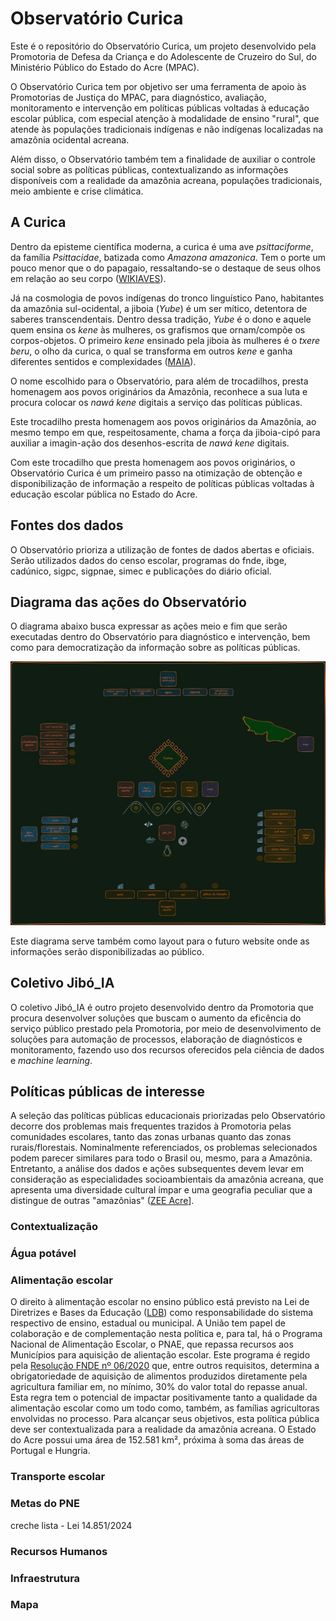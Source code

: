 # Observatório Curica
Este é o repositório do Observatório Curica, um projeto desenvolvido pela Promotoria de Defesa da Criança e do Adolescente de Cruzeiro do Sul, do Ministério Público do Estado do Acre (MPAC).

O Observatório Curica tem por objetivo ser uma ferramenta de apoio às Promotorias de Justiça do MPAC, para diagnóstico, avaliação, monitoramento e intervenção em políticas públicas voltadas à educação escolar pública, com especial atenção à modalidade de ensino "rural", que atende às populações tradicionais indígenas e não indígenas localizadas na amazônia ocidental acreana.

Além disso, o Observatório também tem a finalidade de auxiliar o controle social sobre as políticas públicas, contextualizando as informações disponíveis com a realidade da amazônia acreana, populações tradicionais, meio ambiente e crise climática.

## A Curica
Dentro da episteme científica moderna, a curica é uma ave *psittaciforme*, da família *Psittacidae*, batizada como *Amazona amazonica*. Tem o porte um pouco menor que o do papagaio, ressaltando-se o destaque de seus olhos em relação ao seu corpo ([WIKIAVES](https://www.wikiaves.com.br/wiki/curica#:~:text=A%20curica%20%C3%A9%20uma%20ave,%2Dverdes%20e%20papagaio%2Dpoaieiro.)).  
  
Já na cosmologia de povos indígenas do tronco linguístico Pano, habitantes da amazônia sul-ocidental, a jiboia (*Yube*) é um ser mítico, detentora de saberes transcendentais. Dentro dessa tradição, *Yube* é o dono e aquele quem ensina os *kene* às mulheres, os grafismos que ornam/compõe os corpos-objetos. O primeiro *kene* ensinado pela jiboia às mulheres é o *txere beru*, o olho da curica, o qual se transforma em outros *kene* e ganha diferentes sentidos e complexidades ([MAIA](https://acervo.socioambiental.org/acervo/documentos/kene-arte-dos-huni-kui)). 

O nome escolhido para o Observatório, para além de trocadilhos, presta homenagem aos povos originários da Amazônia, reconhece a sua luta e procura colocar os *nawá kene* digitais a serviço das políticas públicas.

Este trocadilho presta homenagem aos povos originários da Amazônia, ao mesmo tempo em que, respeitosamente, chama a força da jiboia-cipó para auxiliar a imagin-ação dos desenhos-escrita de *nawá kene* digitais.

Com este trocadilho que presta homenagem aos povos originários, o Observatório Curica é um primeiro passo na otimização de obtenção e disponibilização de informação a respeito de políticas públicas voltadas à educação escolar pública no Estado do Acre.

## Fontes dos dados
O Observatório prioriza a utilização de fontes de dados abertas e oficiais. Serão utilizados dados do censo escolar, programas do fnde, ibge, cadúnico, sigpc, sigpnae, simec e publicações do diário oficial.

## Diagrama das ações do Observatório
O diagrama abaixo busca expressar as ações meio e fim que serão executadas dentro do Observatório para diagnóstico e intervenção, bem como para democratização da informação sobre as políticas públicas.

![Diagrama](https://github.com/L-Honorato/OBS_Curica/blob/main/curica_DER_dark.png)

Este diagrama serve também como layout para o futuro website onde as informações serão disponibilizadas ao público.

## Coletivo Jibó_IA
O coletivo Jibó_IA é outro projeto desenvolvido dentro da Promotoria que procura desenvolver soluções que buscam o aumento da eficência do serviço público prestado pela Promotoria, por meio de desenvolvimento de soluções para automação de processos, elaboração de diagnósticos e monitoramento, fazendo uso dos recursos oferecidos pela ciência de dados e *machine learning*.

## Políticas públicas de interesse
A seleção das políticas públicas educacionais priorizadas pelo Observatório decorre dos problemas mais frequentes trazidos à Promotoria pelas comunidades escolares, tanto das zonas urbanas quanto das zonas rurais/florestais.
Nominalmente referenciados, os problemas selecionados podem parecer similares para todo o Brasil ou, mesmo, para a Amazônia. Entretanto, a análise dos dados e ações subsequentes devem levar em consideração as especialidades socioambientais da amazônia acreana, que apresenta uma diversidade cultural ímpar e uma geografia peculiar que a distingue de outras "amazônias" ([ZEE Acre](https://sema.ac.gov.br/zee-acre/#:~:text=O%20Zoneamento%20Ecol%C3%B3gico%2DEcon%C3%B4mico%20do,06%20de%20abril%20de%201999.)].

### Contextualização


### Água potável


### Alimentação escolar
O direito à alimentação escolar no ensino público está previsto na Lei de Diretrizes e Bases da Educação ([LDB](https://www.planalto.gov.br/ccivil_03/leis/L9394compilado.htm)) como responsabilidade do sistema respectivo de ensino, estadual ou municipal. A União tem papel de colaboração e de complementação nesta política e, para tal, há o Programa Nacional de Alimentação Escolar, o PNAE, que repassa recursos aos Municípios para aquisição de alientação escolar. Este programa é regido pela [Resolução FNDE nº 06/2020](https://www.gov.br/fnde/pt-br/acesso-a-informacao/legislacao/resolucoes/2020/resolucao-no-6-de-08-de-maio-de-2020/view) que, entre outros requisitos, determina a obrigatoriedade de aquisição de alimentos produzidos diretamente pela agricultura familiar em, no mínimo, 30% do valor total do repasse anual.
Esta regra tem o potencial de impactar positivamente tanto a qualidade da alimentação escolar como um todo como, também, as famílias agricultoras envolvidas no processo.
Para alcançar seus objetivos, esta política pública deve ser contextualizada para a realidade da amazônia acreana. O Estado do Acre possui uma área de 152.581 km², próxima à soma das áreas de Portugal e Hungria. 

### Transporte escolar

### Metas do PNE
creche lista - Lei 14.851/2024

### Recursos Humanos

### Infraestrutura

### Mapa




  
